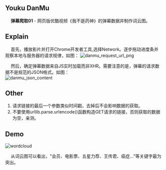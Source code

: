 ## Youku DanMu
&emsp; **弹幕爬取01** - 网页版优酷视频《我不是药神》的弹幕数据并制作词云图。

## Explain
&emsp; 首先，播放影片并打开Chrome开发者工具,选择Network。逐步拖动进度条并观察本地与服务器的请求规律，如图：
![danmu_request_url_png](https://github.com/Northxw/Python3_WebSpider/blob/master/19-Youku_DanMu/utils/require/danmu_json.png)

&emsp; 然后，确定弹幕数据来自JS实时加载而非XHR。需要注意的是，弹幕的请求数据不是规范的JSON格式。如图：    
![danmu_json_content](https://github.com/Northxw/Python3_WebSpider/blob/master/19-Youku_DanMu/utils/require/danmu_content.png)

## Other
1. 请求链接的最后一个参数类似时间戳，去掉后不会影响数据的获取。      
2. 不要使用urllib.parse.urlencode()函数构造GET请求的链接，否则获取的数据为空，亲测。

## Demo
![wordcloud](https://github.com/Northxw/Python3_WebSpider/blob/master/19-Youku_DanMu/utils/cloud.jpg)

&emsp; 从词云图可以看出，"会员、电影票、五星力荐、王传君、癌症..."等关键字最为突出。
